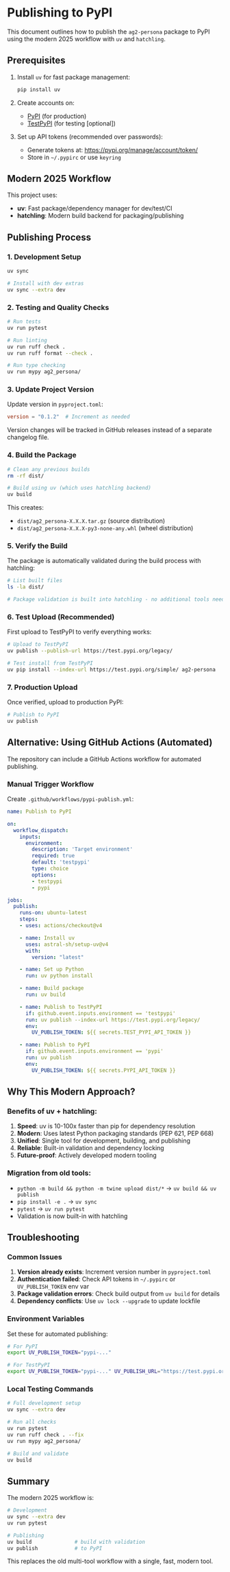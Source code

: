 # Publishing to PyPI

This document outlines how to publish the `ag2-persona` package to PyPI using the modern 2025 workflow with `uv` and `hatchling`.

## Prerequisites

1. Install `uv` for fast package management:
   ```bash
   pip install uv
   ```

2. Create accounts on:
   - [PyPI](https://pypi.org/account/register/) (for production)
   - [TestPyPI](https://test.pypi.org/account/register/) (for testing [optional])

3. Set up API tokens (recommended over passwords):
   - Generate tokens at: https://pypi.org/manage/account/token/
   - Store in `~/.pypirc` or use `keyring`

## Modern 2025 Workflow

This project uses:
- **uv**: Fast package/dependency manager for dev/test/CI
- **hatchling**: Modern build backend for packaging/publishing

## Publishing Process

### 1. Development Setup

```bash
uv sync

# Install with dev extras
uv sync --extra dev
```

### 2. Testing and Quality Checks

```bash
# Run tests
uv run pytest

# Run linting
uv run ruff check .
uv run ruff format --check .

# Run type checking
uv run mypy ag2_persona/
```

### 3. Update Project Version

Update version in `pyproject.toml`:
```toml
version = "0.1.2"  # Increment as needed
```

Version changes will be tracked in GitHub releases instead of a separate changelog file.

### 4. Build the Package

```bash
# Clean any previous builds
rm -rf dist/

# Build using uv (which uses hatchling backend)
uv build
```

This creates:
- `dist/ag2_persona-X.X.X.tar.gz` (source distribution)
- `dist/ag2_persona-X.X.X-py3-none-any.whl` (wheel distribution)

### 5. Verify the Build

The package is automatically validated during the build process with hatchling:

```bash
# List built files
ls -la dist/

# Package validation is built into hatchling - no additional tools needed
```

### 6. Test Upload (Recommended)

First upload to TestPyPI to verify everything works:

```bash
# Upload to TestPyPI
uv publish --publish-url https://test.pypi.org/legacy/

# Test install from TestPyPI
uv pip install --index-url https://test.pypi.org/simple/ ag2-persona
```

### 7. Production Upload

Once verified, upload to production PyPI:

```bash
# Publish to PyPI
uv publish
```

## Alternative: Using GitHub Actions (Automated)

The repository can include a GitHub Actions workflow for automated publishing.

### Manual Trigger Workflow

Create `.github/workflows/pypi-publish.yml`:

```yaml
name: Publish to PyPI

on:
  workflow_dispatch:
    inputs:
      environment:
        description: 'Target environment'
        required: true
        default: 'testpypi'
        type: choice
        options:
        - testpypi
        - pypi

jobs:
  publish:
    runs-on: ubuntu-latest
    steps:
    - uses: actions/checkout@v4

    - name: Install uv
      uses: astral-sh/setup-uv@v4
      with:
        version: "latest"

    - name: Set up Python
      run: uv python install

    - name: Build package
      run: uv build

    - name: Publish to TestPyPI
      if: github.event.inputs.environment == 'testpypi'
      run: uv publish --index-url https://test.pypi.org/legacy/
      env:
        UV_PUBLISH_TOKEN: ${{ secrets.TEST_PYPI_API_TOKEN }}

    - name: Publish to PyPI
      if: github.event.inputs.environment == 'pypi'
      run: uv publish
      env:
        UV_PUBLISH_TOKEN: ${{ secrets.PYPI_API_TOKEN }}
```

## Why This Modern Approach?

### Benefits of uv + hatchling:

1. **Speed**: uv is 10-100x faster than pip for dependency resolution
2. **Modern**: Uses latest Python packaging standards (PEP 621, PEP 668)
3. **Unified**: Single tool for development, building, and publishing
4. **Reliable**: Built-in validation and dependency locking
5. **Future-proof**: Actively developed modern tooling

### Migration from old tools:

- `python -m build && python -m twine upload dist/*` → `uv build && uv publish`
- `pip install -e .` → `uv sync`
- `pytest` → `uv run pytest`
- Validation is now built-in with hatchling

## Troubleshooting

### Common Issues

1. **Version already exists**: Increment version number in `pyproject.toml`
2. **Authentication failed**: Check API tokens in `~/.pypirc` or `UV_PUBLISH_TOKEN` env var
3. **Package validation errors**: Check build output from `uv build` for details
4. **Dependency conflicts**: Use `uv lock --upgrade` to update lockfile

### Environment Variables

Set these for automated publishing:

```bash
# For PyPI
export UV_PUBLISH_TOKEN="pypi-..."

# For TestPyPI
export UV_PUBLISH_TOKEN="pypi-..." UV_PUBLISH_URL="https://test.pypi.org/legacy/"
```

### Local Testing Commands

```bash
# Full development setup
uv sync --extra dev

# Run all checks
uv run pytest
uv run ruff check . --fix
uv run mypy ag2_persona/

# Build and validate
uv build
```

## Summary

The modern 2025 workflow is:

```bash
# Development
uv sync --extra dev
uv run pytest

# Publishing
uv build              # build with validation
uv publish            # to PyPI
```

This replaces the old multi-tool workflow with a single, fast, modern tool.

